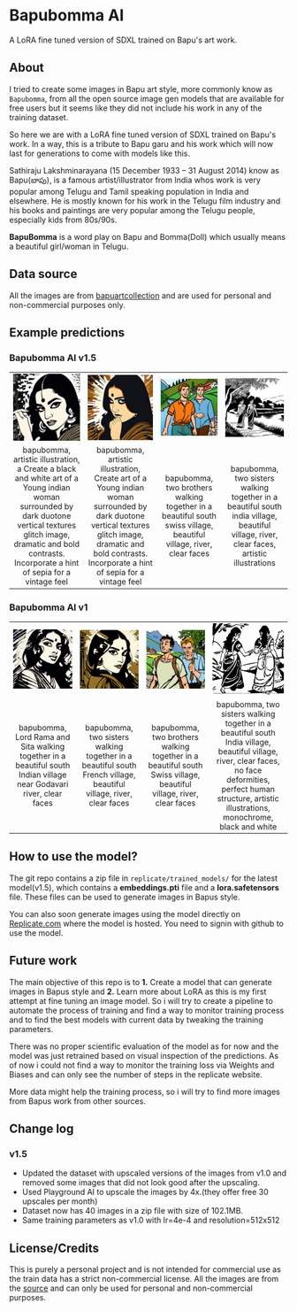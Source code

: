 # Bapubomma AI

A LoRA fine tuned version of SDXL trained on Bapu's art work.

## About

I tried to create some images in Bapu art style, more commonly know as `Bapubomma`, from all the open source image gen models that are available for free users but it seems like they did not include his work in any of the training dataset. 

So here we are with a LoRA fine tuned version of SDXL trained on Bapu's work. In a way, this is a tribute to Bapu garu and his work which will now last for generations to come with models like this.

Sathiraju Lakshminarayana (15 December 1933 – 31 August 2014) know as Bapu(బాపు), is a famous artist/illustrator from India whos work is very popular among Telugu and Tamil speaking population in India and elsewhere. He is mostly known for his work in the Telugu film industry and his books and paintings are very popular among the Telugu people, especially kids from 80s/90s.

**BapuBomma** is a word play on Bapu and Bomma(Doll) which usually means a beautiful girl/woman in Telugu.

## Data source

All the images are from [bapuartcollection](https://bapuartcollection.com/) and are used for personal and non-commercial purposes only.

## Example predictions

### Bapubomma AI v1.5

<table>
  <tr>
    <td><img src="assets/v1_5_gens/out-1.png" alt="Image 1" width="300"></td>
    <td><img src="assets/v1_5_gens/out-2.png" alt="Image 2" width="300"></td>
    <td><img src="assets/v1_5_gens/out-3.png" alt="Image 3" width="300"></td>
    <td><img src="assets/v1_5_gens/out-4.png" alt="Image 4" width="300"></td>
  </tr>
  <tr>
    <td align="center">bapubomma, artistic illustration, a Create a black and white art of a Young indian woman surrounded by dark duotone vertical textures glitch image, dramatic and bold contrasts. Incorporate a hint of sepia for a vintage feel</td>
    <td align="center">bapubomma, artistic illustration, Create art of a Young indian woman surrounded by dark duotone vertical textures glitch image, dramatic and bold contrasts. Incorporate a hint of sepia for a vintage feel</td>
    <td align="center">bapubomma, two brothers walking together in a beautiful south swiss village, beautiful village, river, clear faces</td>
    <td align="center">bapubomma, two sisters walking together in a beautiful south india village, beautiful village, river, clear faces, artistic illustrations</td>
  </tr>
</table>

### Bapubomma AI v1

<table>
  <tr>
    <td><img src="assets/v1_gens/out-1.png" alt="Image 1" width="300"></td>
    <td><img src="assets/v1_gens/out-2.png" alt="Image 2" width="300"></td>
    <td><img src="assets/v1_gens/out-3.png" alt="Image 3" width="300"></td>
    <td><img src="assets/v1_gens/out-4.png" alt="Image 4" width="300"></td>
  </tr>
  <tr>
    <td align="center">bapubomma, Lord Rama and Sita walking together in a beautiful south Indian village near Godavari river, clear faces</td>
    <td align="center">bapubomma, two sisters walking together in a beautiful south French village, beautiful village, river, clear faces</td>
    <td align="center">bapubomma, two brothers walking together in a beautiful south Swiss village, beautiful village, river, clear faces</td>
    <td align="center">bapubomma, two sisters walking together in a beautiful south India village, beautiful village, river, clear faces, no face deformities, perfect human structure, artistic illustrations, monochrome, black and white</td>
  </tr>
</table>

## How to use the model?

The git repo contains a zip file in `replicate/trained_models/` for the latest model(v1.5), which contains a **embeddings.pti** file and a **lora.safetensors** file. These files can be used to generate images in Bapus style.

You can also soon generate images using the model directly on [Replicate.com](https://replicate.com/vkolagotla/bapubomma_ai/versions/b6f5a122638ad602aad03838b2f186222f3e47e8edd282ba8332e7ee653e3e1a) where the model is hosted. You need to signin with github to use the model.

## Future work

The main objective of this repo is to **1.** Create a model that can generate images in Bapus style and **2.** Learn more about LoRA as this is my first attempt at fine tuning an image model. So i will try to create a pipeline to automate the process of training and find a way to monitor training process and to find the best models with current data by tweaking the training parameters.

There was no proper scientific evaluation of the model as for now and the model was just retrained based on visual inspection of the predictions. As of now i could not find a way to monitor the training loss via Weights and Biases and can only see the number of steps in the replicate website.

More data might help the training process, so i will try to find more images from Bapus work from other sources.

## Change log
### v1.5

* Updated the dataset with upscaled versions of the images from v1.0 and removed some images that did not look good after the upscaling.
* Used Playground AI to upscale the images by 4x.(they offer free 30 upscales per month)
* Dataset now has 40 images in a zip file with size of 102.1MB.
* Same training parameters as v1.0 with lr=4e-4 and resolution=512x512

## License/Credits

This is purely a personal project and is not intended for commercial use as the train data has a strict non-commercial license. All the images are from the [source](https://bapuartcollection.com/) and can only be used for personal and non-commercial purposes.
